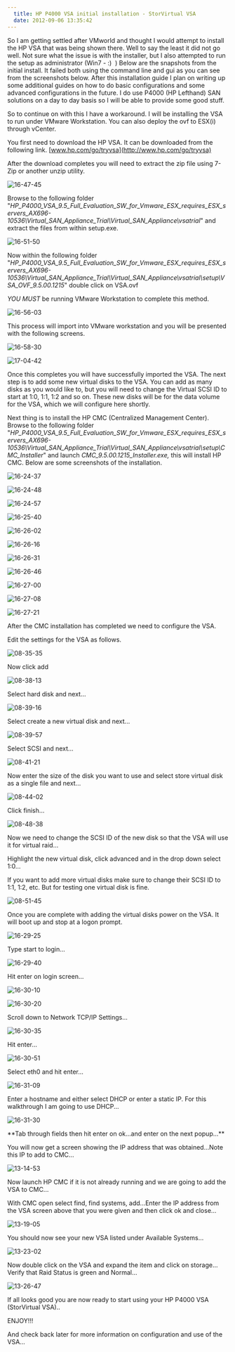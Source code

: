 ```yaml
---
  title: HP P4000 VSA initial installation - StorVirtual VSA
  date: 2012-09-06 13:35:42
---
```


So I am getting settled after VMworld and thought I would attempt to
install the HP VSA that was being shown there. Well to say the least it
did not go well. Not sure what the issue is with the installer, but I
also attempted to run the setup as administrator (Win7 - :)  ) Below are
the snapshots from the initial install. It failed both using the command
line and gui as you can see from the screenshots below. After this
installation guide I plan on writing up some additional guides on how to
do basic configurations and some advanced configurations in the future.
I do use P4000 (HP Lefthand) SAN solutions on a day to day basis so I
will be able to provide some good stuff.

So to continue on with this I have a workaround. I will be installing
the VSA to run under VMware Workstation. You can also deploy the ovf to
ESX(i) through vCenter.

You first need to download the HP VSA. It can be downloaded from the
following link. [www.hp.com/go/tryvsa](http://www.hp.com/go/tryvsa)

After the download completes you will need to extract the zip file using
7-Zip or another unzip utility.

![](../../assets/16-47-45-300x115.png "16-47-45")

Browse to the following folder
"_HP_P4000_VSA_9.5_Full_Evaluation_SW_for_Vmware_ESX_requires_ESX_servers_AX696-10536\\Virtual_SAN_Appliance_Trial\\Virtual_SAN_Appliance\\vsatrial_"
and extract the files from within setup.exe.

![](../../assets/16-51-50-300x161.png "16-51-50")

Now within the following folder
"_HP_P4000_VSA_9.5_Full_Evaluation_SW_for_Vmware_ESX_requires_ESX_servers_AX696-10536\\Virtual_SAN_Appliance_Trial\\Virtual_SAN_Appliance\\vsatrial\\setup\\VSA_OVF_9.5.00.1215_"
double click on VSA.ovf

_YOU MUST_ be running VMware Workstation to complete this method.

![](../../assets/16-56-03-300x68.png "16-56-03")

This process will import into VMware workstation and you will be
presented with the following screens.

![](../../assets/16-58-30-300x199.png "16-58-30")

![](../../assets/17-04-42-300x244.png "17-04-42")

Once this completes you will have successfully imported the VSA. The
next step is to add some new virtual disks to the VSA. You can add as
many disks as you would like to, but you will need to change the Virtual
SCSI ID to start at 1:0, 1:1, 1:2 and so on. These new disks will be for
the data volume for the VSA, which we will configure here shortly.

Next thing is to install the HP CMC (Centralized Management Center).
Browse to the following folder
"_HP_P4000_VSA_9.5_Full_Evaluation_SW_for_Vmware_ESX_requires_ESX_servers_AX696-10536\\Virtual_SAN_Appliance_Trial\\Virtual_SAN_Appliance\\vsatrial\\setup\\CMC_Installer_"
and launch _CMC_9.5.00.1215_Installer.exe,_ this will install HP CMC.
Below are some screenshots of the installation.

![](../../assets/16-24-37-300x183.png "16-24-37")

![](../../assets/16-24-48-300x205.png "16-24-48")

![](../../assets/16-24-57-300x211.png "16-24-57")

![](../../assets/16-25-40-300x216.png "16-25-40")

![](../../assets/16-26-02-300x217.png "16-26-02")

![](../../assets/16-26-16-300x214.png "16-26-16")

![](../../assets/16-26-31-300x216.png "16-26-31")

![](../../assets/16-26-46-300x214.png "16-26-46")

![](../../assets/16-27-00-300x217.png "16-27-00")

![](../../assets/16-27-08-300x216.png "16-27-08")

![](../../assets/16-27-21-300x155.png "16-27-21")

After the CMC installation has completed we need to configure the VSA.

Edit the settings for the VSA as follows.

![](../../assets/08-35-35-300x176.png "08-35-35")

Now click add

![](../../assets/08-38-13-300x215.png "08-38-13")

Select hard disk and next...

![](../../assets/08-39-16-300x220.png "08-39-16")

Select create a new virtual disk and next...

![](../../assets/08-39-57-300x217.png "08-39-57")

Select SCSI and next...

![](../../assets/08-41-21-300x221.png "08-41-21")

Now enter the size of the disk you want to use and select store virtual
disk as a single file and next...

![](../../assets/08-44-02-300x221.png "08-44-02")

Click finish...

![](../../assets/08-48-38-300x223.png "08-48-38")

Now we need to change the SCSI ID of the new disk so that the VSA will
use it for virtual raid...

Highlight the new virtual disk, click advanced and in the drop down
select 1:0...

If you want to add more virtual disks make sure to change their SCSI ID
to 1:1, 1:2, etc. But for testing one virtual disk is fine.

![](../../assets/08-51-45-300x234.png "08-51-45")

Once you are complete with adding the virtual disks power on the VSA. It
will boot up and stop at a logon prompt.

![](../../assets/16-29-25-300x171.png "16-29-25")

Type start to login...

![](../../assets/16-29-40-300x172.png "16-29-40")

Hit enter on login screen...

![](../../assets/16-30-10-300x173.png "16-30-10")

![](../../assets/16-30-20-300x169.png "16-30-20")

Scroll down to Network TCP/IP Settings...

![](../../assets/16-30-35-300x171.png "16-30-35")

Hit enter...

![](../../assets/16-30-51-300x170.png "16-30-51")

Select eth0 and hit enter...

![](../../assets/16-31-09-300x172.png "16-31-09")

Enter a hostname and either select DHCP or enter a static IP. For this
walkthrough I am going to use DHCP...

![](../../assets/16-31-30-300x170.png "16-31-30")

\*\*Tab through fields then hit enter on ok...and enter on the next
popup...\*\*

You will now get a screen showing the IP address that was
obtained...Note this IP to add to CMC...

![](../../assets/13-14-53-300x171.png "13-14-53")

Now launch HP CMC if it is not already running and we are going to add
the VSA to CMC...

With CMC open select find, find systems, add...Enter the IP address
from the VSA screen above that you were given and then click ok and
close...

![](../../assets/13-19-05-300x207.png "13-19-05")

You should now see your new VSA listed under Available Systems...

![](../../assets/13-23-02-300x101.png "13-23-02")

Now double click on the VSA and expand the item and click on storage...
Verify that Raid Status is green and Normal...

![](../../assets/13-26-47-300x81.png "13-26-47")

If all looks good you are now ready to start using your HP P4000 VSA
(StorVirtual VSA)..

ENJOY!!!

And check back later for more information on configuration and use of
the VSA...
